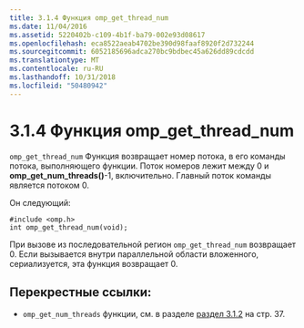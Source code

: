 ```yaml
---
title: 3.1.4 Функция omp_get_thread_num
ms.date: 11/04/2016
ms.assetid: 5220402b-c109-4b1f-ba79-002e93d08617
ms.openlocfilehash: eca8522aeab4702be390d98faaf8920f2d732244
ms.sourcegitcommit: 6052185696adca270bc9bdbec45a626dd89cdcdd
ms.translationtype: MT
ms.contentlocale: ru-RU
ms.lasthandoff: 10/31/2018
ms.locfileid: "50480942"
---
```

# <a name="314-ompgetthreadnum-function"></a>3.1.4 Функция omp_get_thread_num

`omp_get_thread_num` Функция возвращает номер потока, в его команды потока, выполняющего функции. Поток номеров лежит между 0 и **omp_get_num_threads()**-1, включительно. Главный поток команды является потоком 0.

Он следующий:

```
#include <omp.h>
int omp_get_thread_num(void);
```

При вызове из последовательной регион `omp_get_thread_num` возвращает 0. Если вызывается внутри параллельной области вложенного, сериализуется, эта функция возвращает 0.

## <a name="cross-references"></a>Перекрестные ссылки:

- `omp_get_num_threads` функции, см. в разделе [раздел 3.1.2](../../parallel/openmp/3-1-2-omp-get-num-threads-function.md) на стр. 37.
